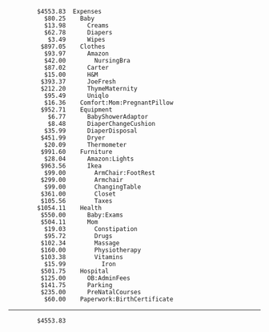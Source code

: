             $4553.83  Expenses
              $80.25    Baby
              $13.98      Creams
              $62.78      Diapers
               $3.49      Wipes
             $897.05    Clothes
              $93.97      Amazon
              $42.00        NursingBra
              $87.02      Carter
              $15.00      H&M
             $393.37      JoeFresh
             $212.20      ThymeMaternity
              $95.49      Uniqlo
              $16.36    Comfort:Mom:PregnantPillow
             $952.71    Equipment
               $6.77      BabyShowerAdaptor
               $8.48      DiaperChangeCushion
              $35.99      DiaperDisposal
             $451.99      Dryer
              $20.09      Thermometer
             $991.60    Furniture
              $28.04      Amazon:Lights
             $963.56      Ikea
              $99.00        ArmChair:FootRest
             $299.00        Armchair
              $99.00        ChangingTable
             $361.00        Closet
             $105.56        Taxes
            $1054.11    Health
             $550.00      Baby:Exams
             $504.11      Mom
              $19.03        Constipation
              $95.72        Drugs
             $102.34        Massage
             $160.00        Physiotherapy
             $103.38        Vitamins
              $15.99          Iron
             $501.75    Hospital
             $125.00      OB:AdminFees
             $141.75      Parking
             $235.00      PreNatalCourses
              $60.00    Paperwork:BirthCertificate
--------------------
            $4553.83
